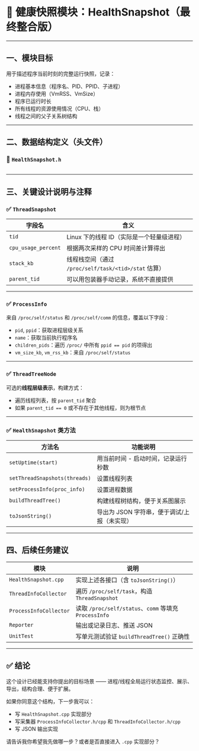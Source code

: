 
# 📄 健康快照模块：HealthSnapshot（最终整合版）

---

## 一、模块目标

用于描述程序当前时刻的完整运行快照，记录：

* 进程基本信息（程序名、PID、PPID、子进程）
* 进程内存使用（VmRSS、VmSize）
* 程序已运行时长
* 所有线程的资源使用情况（CPU、栈）
* 线程之间的父子关系树结构

---

## 二、数据结构定义（头文件）

### 📌 `HealthSnapshot.h`

```cpp


```

---

## 三、关键设计说明与注释

### ✅ `ThreadSnapshot`

| 字段名                 | 含义                                        |
| ------------------- | ----------------------------------------- |
| `tid`               | Linux 下的线程 ID（实际是一个轻量级进程）                 |
| `cpu_usage_percent` | 根据两次采样的 CPU 时间差计算得出                       |
| `stack_kb`          | 线程栈空间（通过 `/proc/self/task/<tid>/stat` 估算） |
| `parent_tid`        | 可以用包装器手动记录，系统不直接提供                        |

---

### ✅ `ProcessInfo`

来自 `/proc/self/status` 和 `/proc/self/comm` 的信息，覆盖以下字段：

* `pid`, `ppid`：获取进程层级关系
* `name`：获取当前执行程序名
* `children_pids`：遍历 `/proc/` 中所有 `ppid == pid` 的项得出
* `vm_size_kb`, `vm_rss_kb`：来自 `/proc/self/status`

---

### ✅ `ThreadTreeNode`

可选的**线程层级表示**，构建方式：

* 遍历线程列表，按 `parent_tid` 聚合
* 如果 `parent_tid == 0` 或不存在于其他线程，则为根节点

---

### ✅ `HealthSnapshot` 类方法

| 方法名                           | 功能说明                      |
| ----------------------------- | ------------------------- |
| `setUptime(start)`            | 用当前时间 - 启动时间，记录运行秒数       |
| `setThreadSnapshots(threads)` | 设置线程列表                    |
| `setProcessInfo(proc_info)`   | 设置进程数据                    |
| `buildThreadTree()`           | 构建线程树结构，便于关系图展示           |
| `toJsonString()`              | 导出为 JSON 字符串，便于调试/上报（未实现） |

---

## 四、后续任务建议

| 模块                     | 说明                                              |
| ---------------------- | ----------------------------------------------- |
| `HealthSnapshot.cpp`   | 实现上述各接口（含 `toJsonString()`）                     |
| `ThreadInfoCollector`  | 遍历 `/proc/self/task`，构造 `ThreadSnapshot`        |
| `ProcessInfoCollector` | 读取 `/proc/self/status`、`comm` 等填充 `ProcessInfo` |
| `Reporter`             | 输出或记录日志、推送 JSON                                 |
| `UnitTest`             | 写单元测试验证 `buildThreadTree()` 正确性                 |

---

## ✅ 结论

这个设计已经能支持你提出的目标场景 —— 进程/线程全局运行状态监控、展示、导出，结构合理、便于扩展。

如果你同意这个结构，下一步我可以：

* 写 `HealthSnapshot.cpp` 实现部分
* 写采集器 `ProcessInfoCollector.h/cpp` 和 `ThreadInfoCollector.h/cpp`
* 写 JSON 输出实现

请告诉我你希望我先做哪一步？或者是否直接进入 `.cpp` 实现部分？
